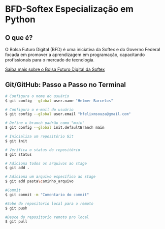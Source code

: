 # BFD-Softex Especialização em Python

## O que é?

O Bolsa Futuro Digital (BFD) é uma iniciativa da Softex e do Governo Federal focada em promover a aprendizagem em programação, capacitando profissionais para o mercado de tecnologia.

[Saiba mais sobre o Bolsa Futuro Digital da Softex](https://bfd.softexpe.org.br/)

## Git/GitHub: Passo a Passo no Terminal

```bash
# Configura o nome do usuário
$ git config --global user.name "Helmer Barcelos"

# Configura o e-mail do usuário
$ git config --global user.email "hfelixmsouza@gmail.com"

# Define o branch padrão como "main"
$ git config --global init.defaultBranch main

# Inicializa um repositório Git
$ git init

# Verifica o status do repositório
$ git status

# Adiciona todos os arquivos ao stage
$ git add .

# Adiciona um arquivo específico ao stage
$ git add pasta\caminho_arquivo 

#Commit
$ git commit -m "Comentario do commit"

#Sobe do repositorio local para o remoto
$ git push

#Desce do repositorio remoto pro local
$ git pull
```